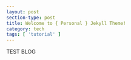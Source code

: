 ```yaml
---
layout: post
section-type: post
title: Welcome to { Personal } Jekyll Theme!
category: tech
tags: [ 'tutorial' ]
---
```


TEST BLOG
